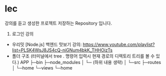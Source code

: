 # lec
강의를 듣고 생성한 프로젝트 저장하는 Repository 입니다.

1. 로그인 강의
  - 우리밋 [Node.js] 백엔드 맛보기 강의: https://www.youtube.com/playlist?list=PLSK4WsJ8JS4cQ-niGNum4bkK_THHOizTs
  - 폴더 구조 (터미널에서 tree . 명령어 입력시 현재 경로의 디렉토리 트리를 볼 수 있다.)
    APP
    ├─bin
    ├─node_modules
    │  └─ (하위 내용 생략)
    │
    └─src
        ├─routes
        │  └─home
        └─views
            └─home

   
